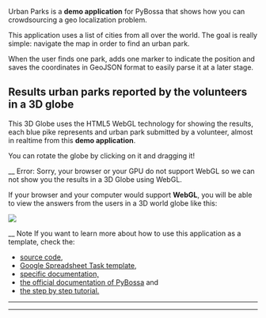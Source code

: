Urban Parks is a **demo application** for PyBossa that shows how you can
crowdsourcing a geo localization problem.

This application uses a list of cities from all over the world. The goal is
really simple: navigate the map in order to find an urban park.

When the user finds one park, adds one marker to indicate the position and
saves the coordinates in GeoJSON format to easily parse it at a later stage.

## Results urban parks reported by the volunteers in a 3D globe

This 3D Globe uses the HTML5 WebGL technology for showing the results, each
blue pike represents and urban park submitted by a volunteer, almost in
realtime from this **demo application**.

You can rotate the globe by clicking on it and dragging it!

__ Error: Sorry, your browser or your GPU do not support WebGL so we can not
show you the results in a 3D Globe using WebGL.

If your browser and your computer would support **WebGL**, you will be able to
view the answers from the users in a 3D world globe like this:

![](https://pbs.twimg.com/media/AxxDoY9CIAET_0L.png)

__ Note If you want to learn more about how to use this application as a
template, check the:

  * [source code](http://github.com/PyBossa/app-geocoding),
  * [Google Spreadsheet Task template](https://docs.google.com/spreadsheet/ccc?key=0AsNlt0WgPAHwdGZnbjdwcnhKRVNlN1dGXy0tTnNWWXc&usp=sharing),
  * [ specific documentation,](http://app-geocoding.readthedocs.org/en/latest/index.html)
  * [the official documentation of PyBossa](http://docs.pybossa.com/) and 
  * [the step by step tutorial.](http://docs.pybossa.com/en/latest/user/tutorial.html)

* * *

* * *

